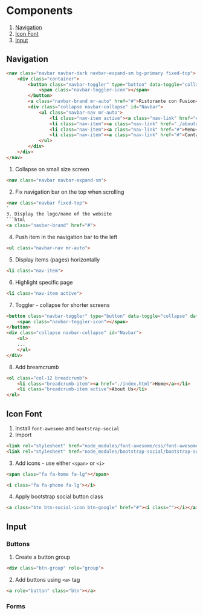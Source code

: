 # Components
1. [Navigation](#navigation)
2. [Icon Font](#icon-font)
3. [Input](#input)


## Navigation
```html
<nav class="navbar navbar-dark navbar-expand-sm bg-primary fixed-top">
    <div class="container">
        <button class="navbar-toggler" type="button" data-toggle="collapse" data-target="#Navbar">
            <span class="navbar-toggler-icon"></span>
        </button>
        <a class="navbar-brand mr-auto" href="#">Ristorante con Fusion</a>
        <div class="collapse navbar-collapse" id="Navbar">
            <ul class="navbar-nav mr-auto">
                <li class="nav-item active"><a class="nav-link" href="#">Home</a></li>
                <li class="nav-item"><a class="nav-link" href="./aboutus.html">About</a></li>
                <li class="nav-item"><a class="nav-link" href="#">Menu</a></li>
                <li class="nav-item"><a class="nav-link" href="#">Contact</a></li>
            </ul>
        </div>
    </div>
</nav>
```
1. Collapse on small size screen
```html
<nav class="navbar navbar-expand-sm">
```

2. Fix navigation bar on the top when scrolling
```html
<nav class="navbar fixed-top">
`
3. Display the logo/name of the website
```html
<a class="navbar-brand" href="#">
```
4. Push item in the navigation bar to the left
```html
<ul class="navbar-nav mr-auto">
```
5. Display items (pages) horizontally
```html
<li class="nav-item">
```
6. Highlight specific page
```html
<li class="nav-item active">
```
7. Toggler - collapse for shorter screens
```html
<button class="navbar-toggler" type="button" data-toggle="collapse" data-target="#Navbar">
    <span class="navbar-toggler-icon"></span>
</button>
<div class="collapse navbar-collapse" id="Navbar">
    <ul>
    ...
    </ul>
</div>
```
8. Add breamcrumb
```html
<ol class="col-12 breadcrumb">
    <li class="breadcrumb-item"><a href="./index.html">Home</a></li>
    <li class="breadcrumb-item active">About Us</li>
</ol>
```

## Icon Font
1. Install `font-awesome` and `bootstrap-social`
2. Import 
```html
<link rel="stylesheet" href="node_modules/font-awesome/css/font-awesome.min.css">
<link rel="stylesheet" href="node_modules/bootstrap-social/bootstrap-social.css">
```
3. Add icons - use either `<span>` or `<i>`
```html
<span class="fa fa-home fa-lg"></span>
```
```html
<i class="fa fa-phone fa-lg"></i>
```
4. Apply bootstrap social button class
```html
<a class="btn btn-social-icon btn-google" href="#"><i class=""></i></a>
```

## Input
### Buttons
1. Create a button group
```html
<div class="btn-group" role="group">
```
2. Add buttons using `<a>` tag
```html
<a role="button" class="btn"></a>
```
### Forms
